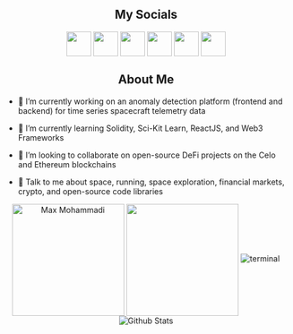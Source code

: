<h2 align='center'>My Socials</h2>
<p align = 'center'>
<a href = 'https://www.linkedin.com/in/maxwellmohammadi/'> <img width = '44px' align= 'center' src="https://raw.githubusercontent.com/rahulbanerjee26/githubAboutMeGenerator/main/icons/linked-in-alt.svg"/></a> 
<a href = 'https://twitter.com/MohammadiMax'> <img width = '44px' align= 'center' src="https://raw.githubusercontent.com/rahulbanerjee26/githubAboutMeGenerator/main/icons/twitter.svg"/></a> 
<a href = 'https://medium.com/@maxmohammadi'> <img width = '44px' align= 'center' src="https://raw.githubusercontent.com/rahulbanerjee26/githubAboutMeGenerator/main/icons/medium.svg"/></a> 
<a href = 'http://www.maxmohammadi.com/'> <img width = '44px' align= 'center' src="https://raw.githubusercontent.com/rahulbanerjee26/githubAboutMeGenerator/main/icons/portfolio.png"/></a> 
<a href = 'https://www.github.com/MaxMohammadi'> <img width = '44px' align= 'center' src="https://raw.githubusercontent.com/rahulbanerjee26/githubAboutMeGenerator/main/icons/github.svg"/></a>
<a href = 'https://www.youtube.com/channel/UCHUUiEYD8uydi23szkFXbwA'> <img width = '44px' align= 'center' src="https://raw.githubusercontent.com/rahulbanerjee26/githubAboutMeGenerator/main/icons/youtube.svg"/></a>
</p>
</div>

</p>
<h2 align = 'center'> About Me </h2>
  
- 🔭 I’m currently working on an anomaly detection platform (frontend and backend) for time series spacecraft telemetry data

- 🌱 I’m currently learning Solidity, Sci-Kit Learn, ReactJS, and Web3 Frameworks

- 👯 I’m looking to collaborate on open-source DeFi projects on the Celo and Ethereum blockchains

- 💬 Talk to me about space, running, space exploration, financial markets, crypto, and open-source code libraries

<p align = 'center'>
  <img align="center" height="200px" src="https://github-readme-streak-stats.herokuapp.com/?user=MaxMohammadi&theme=chartreuse-dark&layout=compact" alt="Max Mohammadi" />
  <img align="center" height="200px" src="https://github-readme-stats.vercel.app/api/?username=MaxMohammadi&theme=chartreuse-dark&count_private=true&show_icons=true&line_height=40" />
<!--   <img align='center' height="350px" width="400px" src ='https://api.githubtrends.io/user/svg/MaxMohammadi/langs?time_range=one_year&include_private=True&theme=synthwaves'>
  <img align='center' height="350px" width="400px" src='https://api.githubtrends.io/user/svg/MaxMohammadi/repos?time_range=one_year&theme=synthwaves'> -->
  <img src="https://asciinema.org/a/1I4V8pmZELe5wWS3zCwNq4v8n.svg" alt="terminal" />
  <img src="https://raw.githubusercontent.com/mayhemantt/mayhemantt/Update/svg/Bottom.svg" alt="Github Stats" />
</p>

